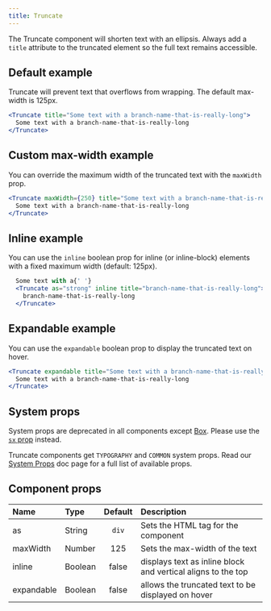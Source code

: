 ```yaml
---
title: Truncate
---
```


The Truncate component will shorten text with an ellipsis. Always add a `title` attribute to the truncated element so the full text remains accessible.

## Default example

Truncate will prevent text that overflows from wrapping. The default max-width is 125px.

```jsx live
<Truncate title="Some text with a branch-name-that-is-really-long">
  Some text with a branch-name-that-is-really-long
</Truncate>
```

## Custom max-width example

You can override the maximum width of the truncated text with the `maxWidth` prop.

```jsx live
<Truncate maxWidth={250} title="Some text with a branch-name-that-is-really-long">
  Some text with a branch-name-that-is-really-long
</Truncate>
```

## Inline example

You can use the `inline` boolean prop for inline (or inline-block) elements with a fixed maximum width (default: 125px).

```jsx live
  Some text with a{' '}
  <Truncate as="strong" inline title="branch-name-that-is-really-long">
    branch-name-that-is-really-long
  </Truncate>
```

## Expandable example

You can use the `expandable` boolean prop to display the truncated text on hover.

```jsx live
<Truncate expandable title="Some text with a branch-name-that-is-really-long">
  Some text with a branch-name-that-is-really-long
</Truncate>
```

## System props

<Note variant="warning">

System props are deprecated in all components except [Box](/Box). Please use the [`sx` prop](/overriding-styles) instead.

</Note>

Truncate components get `TYPOGRAPHY` and `COMMON` system props. Read our [System Props](/system-props) doc page for a full list of available props.

## Component props

| Name       | Type    | Default | Description                                                  |
| :--------- | :------ | :-----: | :----------------------------------------------------------- |
| as         | String  |  `div`  | Sets the HTML tag for the component                          |
| maxWidth   | Number  |   125   | Sets the max-width of the text                               |
| inline     | Boolean |  false  | displays text as inline block and vertical aligns to the top |
| expandable | Boolean |  false  | allows the truncated text to be displayed on hover           |
